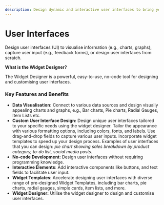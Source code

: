 ```yaml
---
description: Design dynamic and interactive user interfaces to bring your ideas to life.
---
```


# User Interfaces

Design user interfaces (UI) to visualise information (e.g., charts, graphs), capture user input (e.g., feedback forms), or design user interfaces from scratch.

**What is the Widget Designer?**

The Widget Designer is a powerful, easy-to-use, no-code tool for designing and customising user interfaces.

### **Key Features and Benefits**

* **Data Visualisation:** Connect to various data sources and design visually appealing charts and graphs, e.g., Bar charts, Pie charts, Radial Gauges, Item Lists etc.
* **Custom User Interface Design:** Design unique user interfaces tailored to your specific needs using the widget designer. Tailor the appearance with various formatting options, including colors, fonts, and labels. Use drag-and-drop fields to capture various user inputs. Incorporate widget templates to speed up your design process. Examples of user interfaces that you can design: _pie chart showing sales breakdown by product category, to-do list, social media posts._
* **No-code Development:** Design user interfaces without requiring programming knowledge.
* **Interactive Elements:** Add interactive components like buttons, and text fields to facilitate user input.
* **Widget Templates**: Accelerate designing user interfaces with diverse range of pre-designed Widget Templates, including bar charts, pie charts, radial gauges, simple cards, item lists, and more.
* **Widget Designer:** Utilise the widget designer to design and customise user interfaces.
